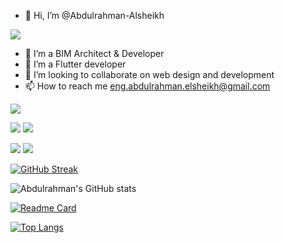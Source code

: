 - 👋 Hi, I’m @Abdulrahman-Alsheikh

![](https://media.giphy.com/media/qgQUggAC3Pfv687qPC/giphy.gif)

- 👀 I’m a BIM Architect & Developer
- 🌱 I’m a Flutter developer
- 💞️ I’m looking to collaborate on web design and development
- 📫 How to reach me eng.abdulrahman.elsheikh@gmail.com

![](http://github-profile-summary-cards.vercel.app/api/cards/profile-details?username=AbdulrahmanAl-Sheikh&theme=github_dark)

![](http://github-profile-summary-cards.vercel.app/api/cards/repos-per-language?username=AbdulrahmanAl-Sheikh&theme=github_dark)  ![](http://github-profile-summary-cards.vercel.app/api/cards/most-commit-language?username=Abdulrahman-Elsheikh&theme=github_dark)

![](http://github-profile-summary-cards.vercel.app/api/cards/stats?username=Abdulrahman-Elsheikh&theme=github_dark)   ![](http://github-profile-summary-cards.vercel.app/api/cards/productive-time?username=Abdulrahman-Elsheikh&theme=github_dark&utcOffset=8)

[![GitHub Streak](https://github-readme-streak-stats.herokuapp.com?user=Abdulrahman-Elsheikh&theme=chartreuse-dark&hide_border=true&border_radius=8&date_format=j%20M%5B%20Y%5D)](https://git.io/streak-stats)

![Abdulrahman's GitHub stats](https://github-readme-stats.vercel.app/api?username=AbdulrahmanAl-Sheikh&hide=contribs,prs&show_icons=true&theme=github_dark)

[![Readme Card](https://github-readme-stats.vercel.app/api/pin/?username=AbdulrahmanAl-Sheikh&repo=shop_app)](https://github.com/AbdulrahmanAl-Sheikh/shop_app)

[![Top Langs](https://github-readme-stats.vercel.app/api/top-langs/?username=AbdulrahmanAl-Sheikh&layout=compact)](https://github.com/AbdulrahmanAl-Sheikh/shop_app)

<!---
Abdulrahman-Elsheikh/Abdulrahman-Elsheikh is a ✨ special ✨ repository because its `README.md` (this file) appears on your GitHub profile.
You can click the Preview link to take a look at your changes.
--->
